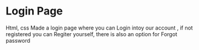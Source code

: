# Login Page
Html, css 
Made a login page where you can Login intoy our account , if not registered you can Regiter yourself, there is also an option for Forgot password
